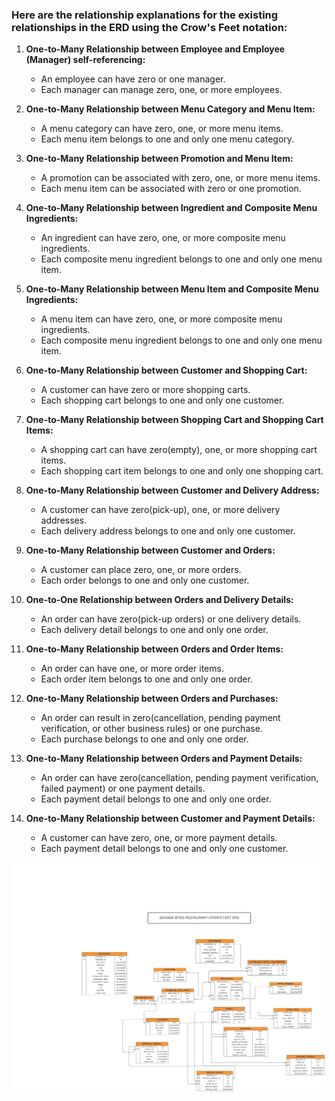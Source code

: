 ### Here are the relationship explanations for the existing relationships in the ERD using the Crow's Feet notation:

1. **One-to-Many Relationship between Employee and Employee (Manager) self-referencing:**
   - An employee can have zero or one manager.
   - Each manager can manage zero, one, or more employees.

2. **One-to-Many Relationship between Menu Category and Menu Item:**
   - A menu category can have zero, one, or more menu items.
   - Each menu item belongs to one and only one menu category.

3. **One-to-Many Relationship between Promotion and Menu Item:**
   - A promotion can be associated with zero, one, or more menu items.
   - Each menu item can be associated with zero or one promotion.

4. **One-to-Many Relationship between Ingredient and Composite Menu Ingredients:**
   - An ingredient can have zero, one, or more composite menu ingredients.
   - Each composite menu ingredient belongs to one and only one menu item.

5. **One-to-Many Relationship between Menu Item and Composite Menu Ingredients:**
   - A menu item can have zero, one, or more composite menu ingredients.
   - Each composite menu ingredient belongs to one and only one menu item.

6. **One-to-Many Relationship between Customer and Shopping Cart:**
   - A customer can have zero or more shopping carts.
   - Each shopping cart belongs to one and only one customer.

7. **One-to-Many Relationship between Shopping Cart and Shopping Cart Items:**
   - A shopping cart can have zero(empty), one, or more shopping cart items.
   - Each shopping cart item belongs to one and only one shopping cart.

8. **One-to-Many Relationship between Customer and Delivery Address:**
   - A customer can have zero(pick-up), one, or more delivery addresses.
   - Each delivery address belongs to one and only one customer.

9. **One-to-Many Relationship between Customer and Orders:**
   - A customer can place zero, one, or more orders.
   - Each order belongs to one and only one customer.

10. **One-to-One Relationship between Orders and Delivery Details:**
    - An order can have zero(pick-up orders) or one delivery details.
    - Each delivery detail belongs to one and only one order.

11. **One-to-Many Relationship between Orders and Order Items:**
    - An order can have one, or more order items.
    - Each order item belongs to one and only one order.

12. **One-to-Many Relationship between Orders and Purchases:**
    - An order can result in zero(cancellation, pending payment verification, or other business rules) or one purchase.
    - Each purchase belongs to one and only one order.

13. **One-to-Many Relationship between Orders and Payment Details:**
    - An order can have zero(cancellation, pending payment verification, failed payment) or one payment details.
    - Each payment detail belongs to one and only one order.

14. **One-to-Many Relationship between Customer and Payment Details:**
    - A customer can have zero, one, or more payment details.
    - Each payment detail belongs to one and only one customer.

    
![ERD](https://github.com/Proj-Valentine/database_design_erd/blob/main/Database_ER_diagram_crows_foot.jpeg)
    